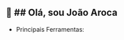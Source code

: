 👋 ## Olá, sou João Aroca
- 
- Principais Ferramentas:
  

<!---
OtavioAroca/OtavioAroca is a ✨ special ✨ repository because its `README.md` (this file) appears on your GitHub profile.
You can click the Preview link to take a look at your changes.
--->

